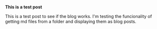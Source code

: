 **This is a test post**

This is a test post to see if the blog works. I'm testing the funcionality of getting md files from a folder and displaying them as blog posts.